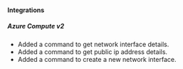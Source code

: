 #### Integrations
##### Azure Compute v2
- Added a command to get network interface details.
- Added a command to get public ip address details.
- Added a command to create a new network interface.

